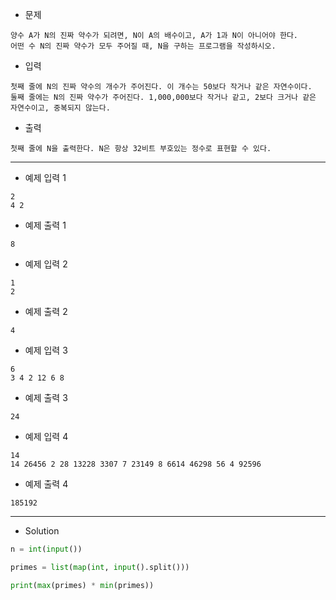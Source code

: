 - 문제

```
양수 A가 N의 진짜 약수가 되려면, N이 A의 배수이고, A가 1과 N이 아니어야 한다.
어떤 수 N의 진짜 약수가 모두 주어질 때, N을 구하는 프로그램을 작성하시오.
```

- 입력

```
첫째 줄에 N의 진짜 약수의 개수가 주어진다. 이 개수는 50보다 작거나 같은 자연수이다.
둘째 줄에는 N의 진짜 약수가 주어진다. 1,000,000보다 작거나 같고, 2보다 크거나 같은 자연수이고, 중복되지 않는다.
```

- 출력

```
첫째 줄에 N을 출력한다. N은 항상 32비트 부호있는 정수로 표현할 수 있다.
```

---

- 예제 입력 1 

```
2
4 2
```

- 예제 출력 1 

```
8
```

- 예제 입력 2 

```
1
2
```

- 예제 출력 2 

```
4
```

- 예제 입력 3 

```
6
3 4 2 12 6 8
```

- 예제 출력 3 

```
24
```

- 예제 입력 4 

```
14
14 26456 2 28 13228 3307 7 23149 8 6614 46298 56 4 92596
```

- 예제 출력 4 

```
185192
```

---

- Solution

```py
n = int(input())

primes = list(map(int, input().split()))

print(max(primes) * min(primes))
```
